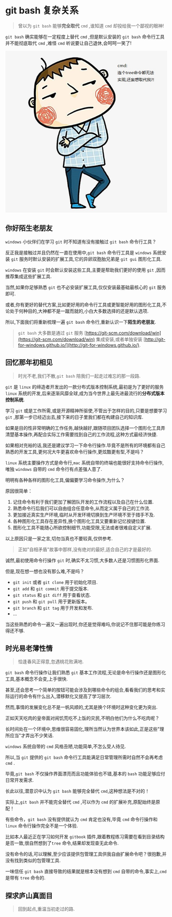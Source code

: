 # git bash 复杂关系

> 曾以为 `git bash` 能够**完全取代** `cmd` ,谁知道 `cmd` 却投给我一个鄙视的眼神!

`git bash` 确实能够在一定程度上替代 `cmd` ,但是默认安装的 `git bash` 命令行工具并不能彻底取代 `cmd` ,难怪 `cmd` 听说要让自己退休,会呵呵一笑了!

![ git-bash-comtempt-cmd.jpg](../images/git-bash-comtempt-cmd.jpg)

## 你好陌生老朋友

`windows` 小伙伴们在学习 `git` 时不知道有没有接触过 `git bash` 命令行工具？

反正我是接触过并且仍然在一直在使用中,`git bash` 命令行工具是 `windows` 系统安装 `git` 服务时默认安装的扩展工具,它的异卵双胞胎兄弟是 `git gui` 图形化工具.

`windows` 在安装 `git` 时会默认安装这些工具,主要是帮助我们更好的使用 `git` ,因而推荐集成这些扩展工具.

当然,如果你足够熟悉 `git` 也不必安装扩展工具,仅仅安装最基础最核心的 `git` 服务即可.

或者,你有更好的替代方案,比如更好用的命令行工具或更智能好用的图形化工具,不论处于何种目的,大神都不是一蹴而就的,小白大多数选择的还是默认选项.

所以,下面我们将重新梳理一遍 `git bash` 命令行,重新认识一下**陌生的老朋友**.

> `git bash` 大多数是通过 `git` 服务 [https://git-scm.com/download/win](https://git-scm.com/download/win) 集成安装,或者单独安装 [http://git-for-windows.github.io/](http://git-for-windows.github.io/).

## 回忆那年初相见

> 时光不老,我们不散,`git bash` 陪我们一起走过难忘的那一段路.

`git` 是 `linux` 的缔造者开发出的一款分布式版本控制系统,最初是为了更好的服务 `linux` 系统的开发,后来逐渐风靡全球,成为当今世界上最先进最流行的**分布式版本控制系统**.

学习 `git` 或是工作所需,或是开源精神所驱使,不管出于怎样的目的,只要是想要学习 `git` ,那第一步已经迈出去,接下来的日子里我们都在构建自己的知识库.

如果是目的性非常明确的工作任务,越快越好,跟随项目团队选择一个图形化工具弄清楚基本操作,再配合实际工作需要找到自己的工作流程,这种方式最经济快捷.

如果相对充裕的话,我还是建议学习一下命令行操作.毕竟不是所有的环境都有自己熟悉的开发工具,更何况大牛更喜欢命令行操作,更炫酷更有型,不是吗？

`linux` 系统主要操作方式是命令行,`mac` 系统自带的终端也能很好支持命令行操作,唯独 `windows` 自带的 `cmd` 命令行有点差强人意了.

明明有各种各样的图形化工具,偏偏要学习命令操作,为什么？

原因很简单：

1. 记住命令有利于我们更加了解团队开发的工作流程以及自己在什么位置.
2. 熟悉命令行后我们可以自由组合任意命令,从而定义属于自己的工作流.
3. 更加接近真实生产环境,临时从开发环境切换到生产环境不至于措手不及.
4. 各种图形化工具存在差异性,换个图形化工具又要重新记忆按键位置.
5. 图形化工具不能随心所欲控制细节,功能受限,无法或者很难自定义扩展.

以上原因只是一家之言,切勿当真也不要较真,仅供参考.

> 正如"自相矛盾"故事中那样,没有绝对的最好,适合自己的才是最好的.

诚然,最初使用命令行操作 `git` 时,确实不太习惯,大多数人还是习惯图形化界面.

但是,现在想一想也没有那么难,不是吗？

- `git init` 或者 `git clone` 用于初始化项目.
- `git add` 和 `git commit` 用于提交版本.
- `git status` 和 `git diff` 用于查看状态.
- `git push` 和 `git pull` 用于更新版本。
- `git branch` 和 `git tag` 用于开发和发布.
- ...

当这些熟悉的命令一遍又一遍出现时,你还是觉得难吗,你说记不住那可能是你练习得还不够.

## 时光易老薄性情

> 恰逢春风正得意,忽遇桃花败满地.

`git bash` 命令行操作让我们熟悉 `git` 基本工作流程,无论是命令行操作还是图形化工具,基本概念不会变,上手很快.

甚至,还会思考一个简单的按钮可能会涉及到哪些命令的组合,看看我们的思考和实际运行的命令有什么出入,潜移默化又提高了学习层次.

然而,事情的发展变化总不是一帆风顺的,尤其是换个环境时这种变化更为突出.

正如天天吃肉的皇帝面对闹饥荒吃不上饭的灾民,不明白他们为什么不吃肉呢？

长时间处在一个环境中,思维很容易固化,理所当然认为世界本该如此,正是这些"理所应当"才弄出不少笑话.

`windows` 系统自带的 `cmd` 风格丑陋,功能简单,不怎么受人待见.

所以,当 `git` 提供的 `git bash` 命令行工具能满足日常管理所需时自然不会再考虑 `cmd` .

毕竟,`git bash` 不仅操作界面漂亮而且功能体验也不错,基本的 `bash` 功能足够应付日常开发需求.

长此以往,潜意识中认为 `git bash` 能够完全替代 `cmd`,这种想法是不对的！

实际上,`git bash` 并不能完全替代 `cmd` ,可以作为 `cmd` 的扩展补充,原配始终是原配！

有些命令，`git bash` 没有提供就认为 `cmd` 肯定也没有,毕竟 `cmd` 命令行操作和 `linux` 命令行操作完全不是一个体验.

比如本人最近正在学习如何开发 `gitbook` 插件,跟着教程练习需要在看到目录结构是否一致,很自然想到了`tree` 命令,结果却发现查无此命令.

没有命令的话,可以理解,至少应该提供包管理工具供我自由扩展命令吧？很抱歉,并没有找到类似的包管理工具.

一味信任 `git bash` 直接导致的结果就是根本没有想到 `cmd` 自带的命令,事实上,`cmd` 是带有 `tree` 命令的.

## 探求庐山真面目

> 回到起点,重温当初走过的路.

